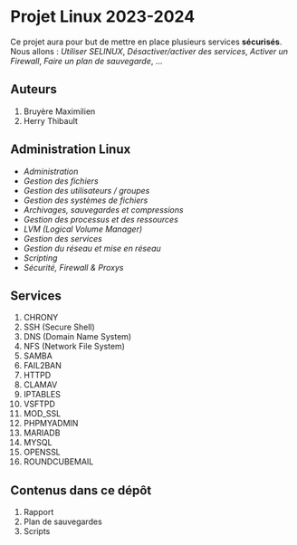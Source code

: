# Projet Linux 2023-2024

Ce projet aura pour but de mettre en place plusieurs services **sécurisés**. 
Nous allons : *Utiliser SELINUX*, *Désactiver/activer des services*, *Activer un Firewall*, *Faire un plan de sauvegarde*, ...

Auteurs
-------

1. Bruyère Maximilien
2. Herry Thibault

Administration Linux
--------------------

- *Administration*
- *Gestion des fichiers*
- *Gestion des utilisateurs / groupes*
- *Gestion des systèmes de fichiers*
- *Archivages, sauvegardes et compressions*
- *Gestion des processus et des ressources*
- *LVM (Logical Volume Manager)*
- *Gestion des services*
- *Gestion du réseau et mise en réseau*
- *Scripting*
- *Sécurité, Firewall & Proxys*

Services
--------

1. CHRONY
2. SSH (Secure Shell)
3. DNS (Domain Name System)
4. NFS (Network File System)
5. SAMBA
6. FAIL2BAN
7. HTTPD
8. CLAMAV
9. IPTABLES
10. VSFTPD
11. MOD_SSL
12. PHPMYADMIN
13. MARIADB
14. MYSQL
15. OPENSSL
16. ROUNDCUBEMAIL

Contenus dans ce dépôt
----------------------

1. Rapport
2. Plan de sauvegardes
3. Scripts


